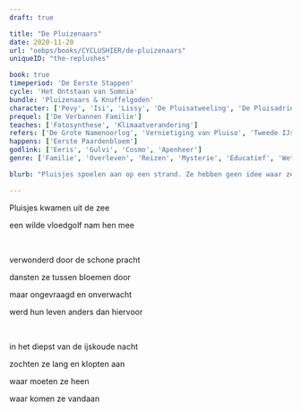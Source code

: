 ```yaml
---
draft: true

title: "De Pluizenaars"
date: 2020-11-20
url: "oebps/books/CYCLUSHIER/de-pluizenaars"
uniqueID: "the-replushes"

book: true
timeperiod: 'De Eerste Stappen'
cycle: 'Het Ontstaan van Somnia'
bundle: 'Pluizenaars & Knuffelgoden'
character: ['Pevy', 'Isi', 'Lissy', 'De Pluisatweeling', 'De Pluisadrieling', 'Lasso', 'Lasso Junior', 'Eeris', 'Gulvi', 'Cosmo', 'Benjina', 'Lapin', 'Apenheer']
prequel: ['De Verbannen Familie']
teaches: ['Fotosynthese', 'Klimaatverandering']
refers: ['De Grote Namenoorlog', 'Vernietiging van Pluiso', 'Tweede IJstijd', 'Onmogelijke Muur van Darus', 'Zwoele Zee', 'Giganten', 'De Namenvos', 'Grijze Wolken', 'Paarse Wolken', 'Wolken met Uitzinnige Regen', 'Het Apenrijk', 'De Apengoden', 'Eerste Paardenbloem', 'Het Mysterieuze Ei']
happens: ['Eerste Paardenbloem']
godlink: ['Eeris', 'Gulvi', 'Cosmo', 'Apenheer']
genre: ['Familie', 'Overleven', 'Reizen', 'Mysterie', 'Educatief', 'Wetenschap', 'Gesprekken']

blurb: "Pluisjes spoelen aan op een strand. Ze hebben geen idee waar ze zijn, hoe ze daar kwamen, of waarom het zo ijskoud is. Hulp is dringend nodig, maar om een of andere reden is iedereen boos op deze vreemdelingen."

---
```


Pluisjes kwamen uit de zee

een wilde vloedgolf nam hen mee

&nbsp;

verwonderd door de schone pracht

dansten ze tussen bloemen door

maar ongevraagd en onverwacht

werd hun leven anders dan hiervoor

&nbsp;

in het diepst van de ijskoude nacht

zochten ze lang en klopten aan

waar moeten ze heen

waar komen ze vandaan
